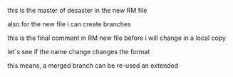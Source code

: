 
this is the master of desaster in the new RM file


also for the new file i can create branches 

this is the final comment in RM new file before i will change in a local copy

let´s see if the name change changes the format

this means, a merged branch can be re-used an extended
